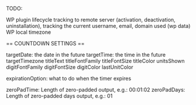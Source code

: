TODO:

WP plugin lifecycle tracking to remote server (activation, deactivation, uninstallation), tracking the current username, email, domain used (wp data)
WP local timezone

== COUNTDOWN SETTINGS ==

targetDate: the date in the future
targetTime: the time in the future
targetTimezone
titleText
titleFontFamily
titleFontSize
titleColor
unitsShown
digitFontFamily
digitFontSize
digitColor
lastUnitColor

expirationOption: what to do when the timer expires

zeroPadTime: Length of zero-padded output, e.g.: 00:01:02
zeroPadDays: Length of zero-padded days output, e.g.: 01
